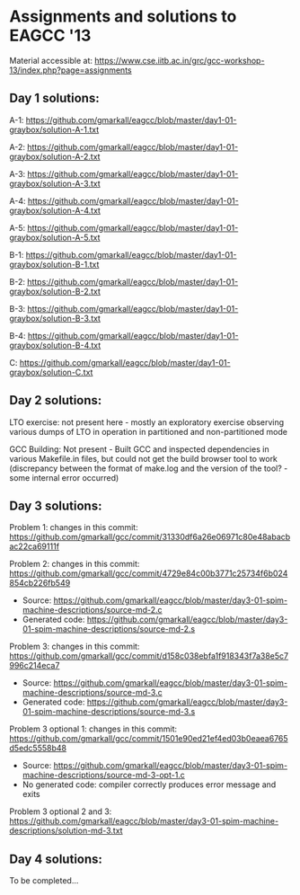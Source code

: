 Assignments and solutions to EAGCC '13
======================================

Material accessible at: https://www.cse.iitb.ac.in/grc/gcc-workshop-13/index.php?page=assignments

Day 1 solutions:
----------------

A-1: https://github.com/gmarkall/eagcc/blob/master/day1-01-graybox/solution-A-1.txt

A-2: https://github.com/gmarkall/eagcc/blob/master/day1-01-graybox/solution-A-2.txt

A-3: https://github.com/gmarkall/eagcc/blob/master/day1-01-graybox/solution-A-3.txt

A-4: https://github.com/gmarkall/eagcc/blob/master/day1-01-graybox/solution-A-4.txt

A-5: https://github.com/gmarkall/eagcc/blob/master/day1-01-graybox/solution-A-5.txt

B-1: https://github.com/gmarkall/eagcc/blob/master/day1-01-graybox/solution-B-1.txt

B-2: https://github.com/gmarkall/eagcc/blob/master/day1-01-graybox/solution-B-2.txt

B-3: https://github.com/gmarkall/eagcc/blob/master/day1-01-graybox/solution-B-3.txt

B-4: https://github.com/gmarkall/eagcc/blob/master/day1-01-graybox/solution-B-4.txt

C: https://github.com/gmarkall/eagcc/blob/master/day1-01-graybox/solution-C.txt


Day 2 solutions:
----------------

LTO exercise: not present here - mostly an exploratory exercise observing
various dumps of LTO in operation in partitioned and non-partitioned mode

GCC Building: Not present - Built GCC and inspected dependencies in various
Makefile.in files, but could not get the build browser tool to work (discrepancy
between the format of make.log and the version of the tool? - some internal
error occurred)

Day 3 solutions:
----------------

Problem 1: changes in this commit: https://github.com/gmarkall/gcc/commit/31330df6a26e06971c80e48abacbac22ca69111f

Problem 2: changes in this commit: https://github.com/gmarkall/gcc/commit/4729e84c00b3771c25734f6b024854cb226fb549
- Source: https://github.com/gmarkall/eagcc/blob/master/day3-01-spim-machine-descriptions/source-md-2.c
- Generated code: https://github.com/gmarkall/eagcc/blob/master/day3-01-spim-machine-descriptions/source-md-2.s

Problem 3: changes in this commit: https://github.com/gmarkall/gcc/commit/d158c038ebfa1f918343f7a38e5c7996c214eca7
- Source: https://github.com/gmarkall/eagcc/blob/master/day3-01-spim-machine-descriptions/source-md-3.c
- Generated code: https://github.com/gmarkall/eagcc/blob/master/day3-01-spim-machine-descriptions/source-md-3.s

Problem 3 optional 1: changes in this commit: https://github.com/gmarkall/gcc/commit/1501e90ed21ef4ed03b0eaea6765d5edc5558b48
- Source: https://github.com/gmarkall/eagcc/blob/master/day3-01-spim-machine-descriptions/source-md-3-opt-1.c
- No generated code: compiler correctly produces error message and exits

Problem 3 optional 2 and 3: https://github.com/gmarkall/eagcc/blob/master/day3-01-spim-machine-descriptions/solution-md-3.txt

Day 4 solutions:
----------------

To be completed...
